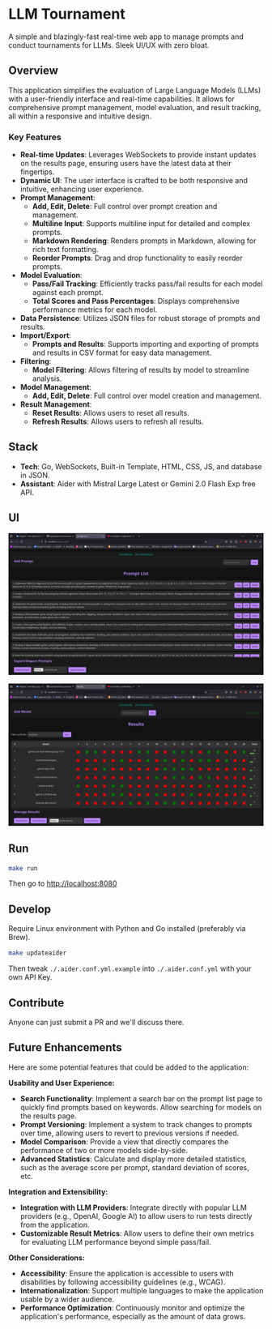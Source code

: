 # LLM Tournament

A simple and blazingly-fast real-time web app to manage prompts and conduct tournaments for LLMs. Sleek UI/UX with zero bloat.

## Overview

This application simplifies the evaluation of Large Language Models (LLMs) with a user-friendly interface and real-time capabilities. It allows for comprehensive prompt management, model evaluation, and result tracking, all within a responsive and intuitive design.

### Key Features

-   **Real-time Updates**: Leverages WebSockets to provide instant updates on the results page, ensuring users have the latest data at their fingertips.
-   **Dynamic UI**: The user interface is crafted to be both responsive and intuitive, enhancing user experience.
-   **Prompt Management**:
    -   **Add, Edit, Delete**: Full control over prompt creation and management.
    -   **Multiline Input**: Supports multiline input for detailed and complex prompts.
    -   **Markdown Rendering**: Renders prompts in Markdown, allowing for rich text formatting.
    -   **Reorder Prompts**: Drag and drop functionality to easily reorder prompts.
-   **Model Evaluation**:
    -   **Pass/Fail Tracking**: Efficiently tracks pass/fail results for each model against each prompt.
    -   **Total Scores and Pass Percentages**: Displays comprehensive performance metrics for each model.
-   **Data Persistence**: Utilizes JSON files for robust storage of prompts and results.
-   **Import/Export**:
    -   **Prompts and Results**: Supports importing and exporting of prompts and results in CSV format for easy data management.
-   **Filtering**:
    -   **Model Filtering**: Allows filtering of results by model to streamline analysis.
-   **Model Management**:
    -   **Add, Edit, Delete**: Full control over model creation and management.
-   **Result Management**:
    -   **Reset Results**: Allows users to reset all results.
    -   **Refresh Results**: Allows users to refresh all results.

## Stack

- **Tech**: Go, WebSockets, Built-in Template, HTML, CSS, JS, and database in JSON.
- **Assistant**: Aider with Mistral Large Latest or Gemini 2.0 Flash Exp free API.

## UI

![prompt-manager-page](./assets/ui-prompt-manager.png)

![result-page](./assets/ui-result-page.png)

## Run

```bash
make run
```

Then go to <http://localhost:8080>

## Develop

Require Linux environment with Python and Go installed (preferably via Brew).

```bash
make updateaider
```

Then tweak `./.aider.conf.yml.example` into `./.aider.conf.yml` with your own API Key.

## Contribute

Anyone can just submit a PR and we'll discuss there.

## Future Enhancements

Here are some potential features that could be added to the application:

**Usability and User Experience:**

- **Search Functionality**: Implement a search bar on the prompt list page to quickly find prompts based on keywords. Allow searching for models on the results page.
- **Prompt Versioning**: Implement a system to track changes to prompts over time, allowing users to revert to previous versions if needed.
- **Model Comparison**: Provide a view that directly compares the performance of two or more models side-by-side.
- **Advanced Statistics**: Calculate and display more detailed statistics, such as the average score per prompt, standard deviation of scores, etc.

**Integration and Extensibility:**

- **Integration with LLM Providers**: Integrate directly with popular LLM providers (e.g., OpenAI, Google AI) to allow users to run tests directly from the application.
- **Customizable Result Metrics**: Allow users to define their own metrics for evaluating LLM performance beyond simple pass/fail.

**Other Considerations:**

- **Accessibility**: Ensure the application is accessible to users with disabilities by following accessibility guidelines (e.g., WCAG).
- **Internationalization**: Support multiple languages to make the application usable by a wider audience.
- **Performance Optimization**: Continuously monitor and optimize the application's performance, especially as the amount of data grows.
